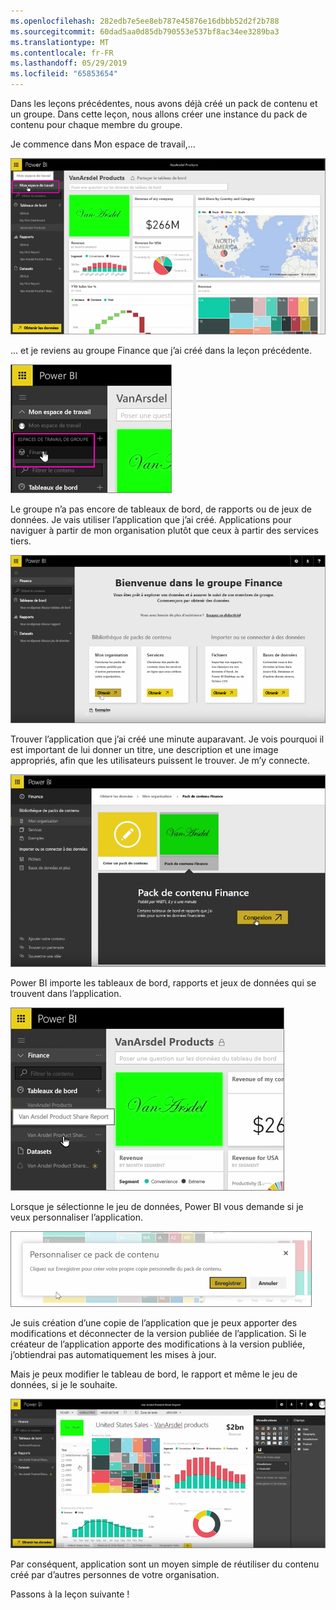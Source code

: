 ```yaml
---
ms.openlocfilehash: 282edb7e5ee8eb787e45876e16dbbb52d2f2b788
ms.sourcegitcommit: 60dad5aa0d85db790553e537bf8ac34ee3289ba3
ms.translationtype: MT
ms.contentlocale: fr-FR
ms.lasthandoff: 05/29/2019
ms.locfileid: "65853654"
---
```

Dans les leçons précédentes, nous avons déjà créé un pack de contenu et un groupe. Dans cette leçon, nous allons créer une instance du pack de contenu pour chaque membre du groupe.

Je commence dans Mon espace de travail,...

![Partager et collaborer dans Power BI](./media/6-3-use-content-packs/pbi_learn06_03myworkspace.png)

... et je reviens au groupe Finance que j’ai créé dans la leçon précédente.

![Partager et collaborer dans Power BI](./media/6-3-use-content-packs/pbi_learn06_03switch2group.png)

Le groupe n’a pas encore de tableaux de bord, de rapports ou de jeux de données. Je vais utiliser l’application que j’ai créé. Applications pour naviguer à partir de mon organisation plutôt que ceux à partir des services tiers.

![Partager et collaborer dans Power BI](./media/6-3-use-content-packs/pbi_learn06_03myorgcontpk.png)

Trouver l’application que j’ai créé une minute auparavant. Je vois pourquoi il est important de lui donner un titre, une description et une image appropriés, afin que les utilisateurs puissent le trouver. Je m’y connecte.

![Partager et collaborer dans Power BI](./media/6-3-use-content-packs/pbi_learn06_03contgallry.png)

Power BI importe les tableaux de bord, rapports et jeux de données qui se trouvent dans l’application.

![Partager et collaborer dans Power BI](./media/6-3-use-content-packs/pbi_learn06_03added2group.png)

Lorsque je sélectionne le jeu de données, Power BI vous demande si je veux personnaliser l’application.

![Partager et collaborer dans Power BI](./media/6-3-use-content-packs/pbi_learn06_03personalize.png)

Je suis création d’une copie de l’application que je peux apporter des modifications et déconnecter de la version publiée de l’application. Si le créateur de l’application apporte des modifications à la version publiée, j’obtiendrai pas automatiquement les mises à jour.

Mais je peux modifier le tableau de bord, le rapport et même le jeu de données, si je le souhaite.

![Partager et collaborer dans Power BI](./media/6-3-use-content-packs/pbi_learn06_03editreport.png)

Par conséquent, application sont un moyen simple de réutiliser du contenu créé par d’autres personnes de votre organisation.

Passons à la leçon suivante !


